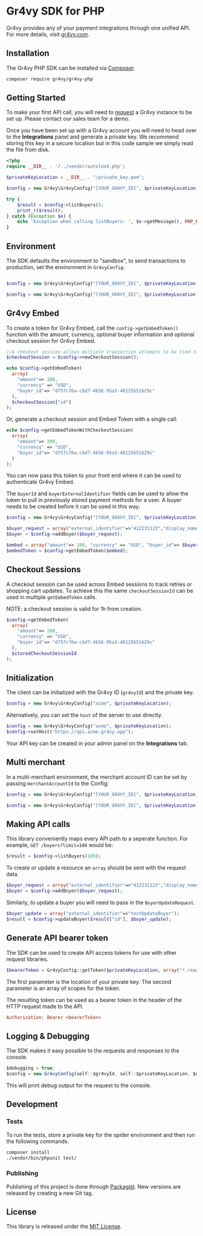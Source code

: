 # Gr4vy SDK for PHP

Gr4vy provides any of your payment integrations through one unified API. For
more details, visit [gr4vy.com](https://gr4vy.com).

## Installation

The Gr4vy PHP SDK can be installed via [Composer](https://getcomposer.org/).

```sh
composer require gr4vy/gr4vy-php
```

## Getting Started

To make your first API call, you will need to [request](https://gr4vy.com) a
Gr4vy instance to be set up. Please contact our sales team for a demo.

Once you have been set up with a Gr4vy account you will need to head over to the
**Integrations** panel and generate a private key. We recommend storing this key
in a secure location but in this code sample we simply read the file from disk.

```php
<?php
require __DIR__ . '/../vendor/autoload.php';

$privateKeyLocation = __DIR__ . "/private_key.pem";

$config = new Gr4vy\Gr4vyConfig("[YOUR_GR4VY_ID]", $privateKeyLocation);

try {
    $result = $config->listBuyers();
    print_r($result);
} catch (Exception $e) {
    echo 'Exception when calling listBuyers: ', $e->getMessage(), PHP_EOL;
}
```

## Environment

The SDK defaults the environment to "sandbox", to send transactions to production, set the environment in `Gr4vyConfig`:

```php

$config = new Gr4vy\Gr4vyConfig("[YOUR_GR4VY_ID]", $privateKeyLocation, false, "sandbox");

$config = new Gr4vy\Gr4vyConfig("[YOUR_GR4VY_ID]", $privateKeyLocation, false, "production");

```

## Gr4vy Embed

To create a token for Gr4vy Embed, call the `config->getEmbedToken()` function
with the amount, currency, optional buyer information and optional checkout session for Gr4vy Embed.

```php
//A checkout session allows multiple transaction attempts to be tied together
$checkoutSession = $config->newCheckoutSession();

echo $config->getEmbedToken(
  array(
    "amount"=> 200,
    "currency" => "USD",
    "buyer_id"=> "d757c76a-cbd7-4b56-95a3-40125b51b29c"
  ), 
  $checkoutSession["id"]
);
```
Or, generate a checkout session and Embed Token with a single call:
```php
echo $config->getEmbedTokenWithCheckoutSession(
  array(
    "amount"=> 200,
    "currency" => "USD",
    "buyer_id"=> "d757c76a-cbd7-4b56-95a3-40125b51b29c"
  )
);
```

You can now pass this token to your front end where it can be used to
authenticate Gr4vy Embed.

The `buyerId` and `buyerExternalIdentifier` fields can be used to allow the
token to pull in previously stored payment methods for a user. A buyer needs to
be created before it can be used in this way.

```php
$config = new Gr4vy\Gr4vyConfig("[YOUR_GR4VY_ID]", $privateKeyLocation);

$buyer_request = array("external_identifier"=>"412231123","display_name"=>"Tester T.");
$buyer = $config->addBuyer($buyer_request);

$embed = array("amount"=> 200, "currency" => "USD", "buyer_id"=> $buyer["id"]);
$embedToken = $config->getEmbedToken($embed);
```

## Checkout Sessions

A checkout session can be used across Embed sessions to track retries or shopping cart updates.  To achieve this the same `checkoutSessionId` can be used in multiple `getEmbedToken` calls.

NOTE: a checkout session is valid for 1h from creation.

```php
$config->getEmbedToken(
  array(
    "amount"=> 200,
    "currency" => "USD",
    "buyer_id"=> "d757c76a-cbd7-4b56-95a3-40125b51b29c"
  ), 
  $storedCheckoutSessionId
);
```

## Initialization

The client can be initialized with the Gr4vy ID (`gr4vyId`) and the private key.

```php
$config = new Gr4vy\Gr4vyConfig("acme", $privateKeyLocation);
```

Alternatively, you can set the `host` of the server to use directly.

```php
$config = new Gr4vy\Gr4vyConfig("acme", $privateKeyLocation);
$config->setHost("https://api.acme.gr4vy.app");
```

Your API key can be created in your admin panel on the **Integrations** tab.

## Multi merchant

In a multi-merchant environment, the merchant account ID can be set by passing `merchantAccountId` to the Config:

```php
$config = new Gr4vy\Gr4vyConfig("[YOUR_GR4VY_ID]", $privateKeyLocation, false, "sandbox", "default");

$config = new Gr4vy\Gr4vyConfig("[YOUR_GR4VY_ID]", $privateKeyLocation, false, "sandbox", "my_merchant_account_id");
```

## Making API calls

This library conveniently maps every API path to a seperate function. For example, `GET /buyers?limit=100` would be:

```php
$result = $config->listBuyers(100);
```

To create or update a resource an `array` should be sent with the request data.

```php
$buyer_request = array("external_identifier"=>"412231123","display_name"=>"Tester T.");
$buyer = $config->addBuyer($buyer_request);
```

Similarly, to update a buyer you will need to pass in the `BuyerUpdateRequest`.

```php
$buyer_update = array("external_identifier"=>"testUpdateBuyer");
$result = $config->updateBuyer($result["id"], $buyer_update);
```

## Generate API bearer token

The SDK can be used to create API access tokens for use with other request
libraries.

```php
$bearerToken = Gr4vyConfig::getToken($privateKeyLocation, array("*.read", "*.write"))->toString();
```

The first parameter is the location of your private key. The second
parameter is an array of scopes for the token.

The resulting token can be used as a bearer token in the header of the HTTP
request made to the API.

```ini
Authorization: Bearer <bearerToken>
```

## Logging & Debugging

The SDK makes it easy possible to the requests and responses to the console.

```js
$debugging = true;
$config = new Gr4vyConfig(self::$gr4vyId, self::$privateKeyLocation, $debugging);
```

This will print debug output for the request to the console.

## Development

### Tests

To run the tests, store a private key for the spider environment and then run
the following commands.

```bash
composer install
./vendor/bin/phpunit test/
```

### Publishing

Publishing of this project is done through [Packagist][packagist]. New versions
are released by creating a new Git tag.

## License

This library is released under the [MIT License](LICENSE).

[packagist]: https://packagist.org/packages/gr4vy/gr4vy-php
